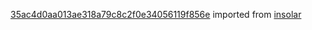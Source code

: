[35ac4d0aa013ae318a79c8c2f0e34056119f856e](https://github.com/insolar/insolar/commit/35ac4d0aa013ae318a79c8c2f0e34056119f856e) imported from [insolar](https://github.com/insolar/insolar)

